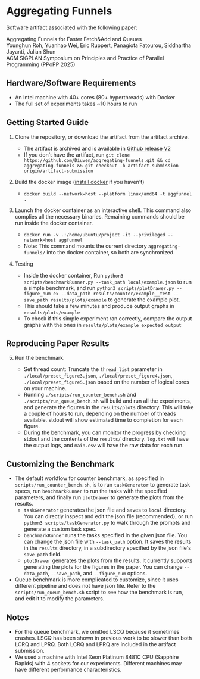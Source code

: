 # Aggregating Funnels

Software artifact associated with the following paper:

Aggregating Funnels for Faster Fetch&Add and Queues\
Younghun Roh, Yuanhao Wei, Eric Ruppert, Panagiota Fatourou, Siddhartha Jayanti, Julian Shun \
ACM SIGPLAN Symposium on Principles and Practice of Parallel Programming (PPoPP 2025)

## Hardware/Software Requirements

- An Intel machine with 40+ cores (80+ hyperthreads) with Docker
- The full set of experiments takes ~10 hours to run

## Getting Started Guide

1. Clone the repository, or download the artifact from the artifact archive.

   - The artifact is archived and is available in [Github release V2](https://github.com/Diuven/aggregating-funnels/releases/tag/artifact-archive-v2)
   - If you don't have the artifact, run `git clone https://github.com/Diuven/aggregating-funnels.git && cd aggregating-funnels && git checkout -b artifact-submission origin/artifact-submission`

2. Build the docker image ([install docker](https://docs.docker.com/engine/install/) if you haven't)

   - `docker build --network=host --platform linux/amd64 -t aggfunnel .`

3. Launch the docker container as an interactive shell. This command also complies all the necessary binaries. Remaining commands should be run inside the docker container.

   - `docker run -v .:/home/ubuntu/project -it --privileged --network=host aggfunnel`
   - Note: This command mounts the current directory `aggregating-funnels/` into the docker container, so both are synchronized.

4. Testing
   - Inside the docker container, Run `python3 scripts/benchmarkRunner.py --task_path local/example.json` to run a simple benchmark, and run `python3 scripts/plotDrawer.py --figure_num ex --data_path results/counter/example__test --save_path results/plots/example` to generate the example plot.
   - This should take a few minutes and produce output graphs in `results/plots/example`
   - To check if this simple experiment ran correctly, compare the output graphs with the ones in `results/plots/example_expected_output`

## Reproducing Paper Results

5. Run the benchmark.

   - Set thread count: Truncate the `thread_list` parameter in `./local/preset_figure3.json`, `./local/preset_figure4.json`, `./local/preset_figure5.json` based on the number of logical cores on your machine.
   - Running `./scripts/run_counter_bench.sh` and `./scripts/run_queue_bench.sh` will build and run all the experiments, and generate the figures in the `results/plots` directory. This will take a couple of hours to run, depending on the number of threads available. stdout will show estimated time to completion for each figure.
   - During the benchmark, you can monitor the progress by checking stdout and the contents of the `results/` directory. `log.txt` will have the output logs, and `main.csv` will have the raw data for each run.

## Customizing the Benchmark

- The default workflow for counter benchmark, as specified in `scripts/run_counter_bench.sh`, is to run `taskGenerator` to generate task specs, run `benchmarkRunner` to run the tasks with the specified parameters, and finally run `plotDrawer` to generate the plots from the results.
  - `taskGenerator` generates the json file and saves to `local` directory. You can directly inspect and edit the json file (recommended), or run `python3 scripts/taskGenerator.py` to walk through the prompts and generate a custom task spec.
  - `benchmarkRunner` runs the tasks specified in the given json file. You can change the json file with `--task_path` option. It saves the results in the `results` directory, in a subdirectory specified by the json file's `save_path` field.
  - `plotDrawer` generates the plots from the results. It currently supports generating the plots for the figures in the paper. You can change `--data_path`, `--save_path`, and `--figure_num` options.
- Queue benchmark is more complicated to customize, since it uses different pipeline and does not have json file. Refer to the `scripts/run_queue_bench.sh` script to see how the benchmark is run, and edit it to modify the parameters.

## Notes

- For the queue benchmark, we omitted LSCQ because it sometimes crashes. LSCQ has been shown in previous work to be slower than both LCRQ and LPRQ. Both LCRQ and LPRQ are included in the artifact submission.
- We used a machine with Intel Xeon Platinum 8481C CPU (Sapphire Rapids) with 4 sockets for our experiments. Different machines may have different performance characteristics.
